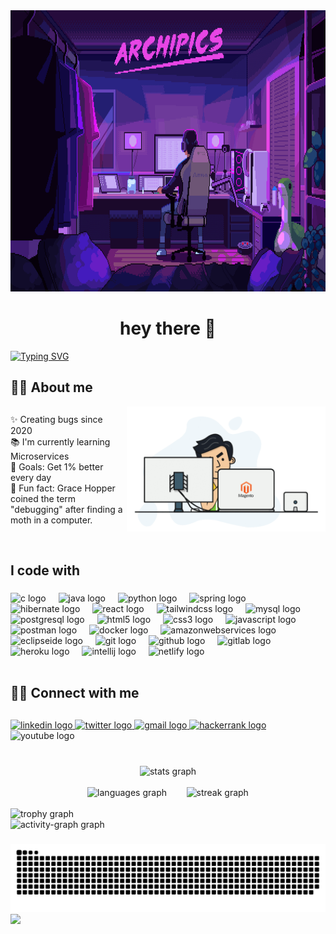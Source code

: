 <div align="center">
  <img height="450" src="https://github.com/shivamverma26/shivamverma26/blob/main/img/anim.gif"  />
</div>


<div align="center">
<h1 align="center">hey there 👋</h1>
</div>


[![Typing SVG](https://readme-typing-svg.demolab.com?font=Fira+Code&weight=550&pause=1000&color=FFFFFF&center=true&vCenter=true&random=false&width=536&height=61&lines=I'm+Shivam+Verma+and+I'm+a+Java+Developer)](https://git.io/typing-svg)
##

<h2 align="left">👩‍💻 About me</h2> <img height="200" align= "right" src="https://github.com/shivamverma26/shivamverma26/blob/main/img/code.gif"   />


##
<p align="left">✨ Creating bugs since 2020<br>📚 I'm currently learning Microservices<br>🎯 Goals: Get 1% better every day<br>🎲 Fun fact: Grace Hopper coined the term "debugging" after finding a moth in a computer.</p> 
 
<br>

###

<h2 align="left">I code with</h2>

###

<div align="left">
  <img src="https://skillicons.dev/icons?i=c" height="40" alt="c logo"  />
  <img width="12" />
  <img src="https://cdn.jsdelivr.net/gh/devicons/devicon/icons/java/java-original.svg" height="40" alt="java logo"  />
  <img width="12" />
  <img src="https://cdn.jsdelivr.net/gh/devicons/devicon/icons/python/python-original.svg" height="40" alt="python logo"  />
  <img width="12" />
  <img src="https://cdn.jsdelivr.net/gh/devicons/devicon/icons/spring/spring-original.svg" height="40" alt="spring logo"  />
  <img width="12" />
  <img src="https://cdn.simpleicons.org/hibernate/59666C" height="40" alt="hibernate logo"  />
  <img width="12" />
  <img src="https://cdn.jsdelivr.net/gh/devicons/devicon/icons/react/react-original.svg" height="40" alt="react logo"  />
  <img width="12" />
  <img src="https://cdn.simpleicons.org/tailwindcss/06B6D4" height="40" alt="tailwindcss logo"  />
  <img width="12" />
  <img src="https://cdn.jsdelivr.net/gh/devicons/devicon/icons/mysql/mysql-original.svg" height="40" alt="mysql logo"  />
  <img width="12" />
  <img src="https://cdn.jsdelivr.net/gh/devicons/devicon/icons/postgresql/postgresql-original.svg" height="40" alt="postgresql logo"  />
  <img width="12" />
  <img src="https://cdn.jsdelivr.net/gh/devicons/devicon/icons/html5/html5-original.svg" height="40" alt="html5 logo"  />
  <img width="12" />
  <img src="https://cdn.jsdelivr.net/gh/devicons/devicon/icons/css3/css3-original.svg" height="40" alt="css3 logo"  />
  <img width="12" />
  <img src="https://skillicons.dev/icons?i=js" height="40" alt="javascript logo"  />
  <img width="12" />
  <img src="https://cdn.simpleicons.org/postman/FF6C37" height="40" alt="postman logo"  />
  <img width="12" />
  <img src="https://cdn.simpleicons.org/docker/2496ED" height="40" alt="docker logo"  />
  <img width="12" />
  <img src="https://skillicons.dev/icons?i=aws" height="40" alt="amazonwebservices logo"  />
  <img width="12" />
  <img src="https://cdn.simpleicons.org/eclipseide/2C2255" height="40" alt="eclipseide logo"  />
  <img width="12" />
  <img src="https://cdn.simpleicons.org/git/F05032" height="40" alt="git logo"  />
  <img width="12" />
  <img src="https://skillicons.dev/icons?i=github" height="40" alt="github logo"  />
  <img width="12" />
  <img src="https://cdn.simpleicons.org/gitlab/FC6D26" height="40" alt="gitlab logo"  />
  <img width="12" />
  <img src="https://cdn.jsdelivr.net/gh/devicons/devicon/icons/heroku/heroku-original.svg" height="40" alt="heroku logo"  />
  <img width="12" />
  <img src="https://cdn.jsdelivr.net/gh/devicons/devicon/icons/intellij/intellij-original.svg" height="40" alt="intellij logo"  />
  <img width="12" />
  <img src="https://cdn.simpleicons.org/netlify/00C7B7" height="40" alt="netlify logo"  />
</div>
<br>

##

<h2 align="left">👩‍💻 Connect with me</h2>

##

<div align="left">
  <a href="https://www.linkedin.com/in/shivamverma61" target="_blank">
    <img src="https://raw.githubusercontent.com/maurodesouza/profile-readme-generator/master/src/assets/icons/social/linkedin/default.svg" width="50" height="30" alt="linkedin logo"  />
  </a>
  <a href="https://twitter.com/Arthur31692023" target="_blank">
    <img src="https://raw.githubusercontent.com/maurodesouza/profile-readme-generator/master/src/assets/icons/social/twitter/default.svg" width="50" height="30" alt="twitter logo"  />
  </a>
  <a href="mailto:verma.shivam2605@gmail.com" target="_blank">
    <img src="https://raw.githubusercontent.com/maurodesouza/profile-readme-generator/master/src/assets/icons/social/gmail/default.svg" width="50" height="30" alt="gmail logo"  />
  </a>
  <a href="https://www.hackerrank.com/profile/verma_shivam2605" target="_blank">
    <img src="https://raw.githubusercontent.com/maurodesouza/profile-readme-generator/master/src/assets/icons/social/hackerrank/default.svg" width="50" height="30" alt="hackerrank logo"  />
  </a>
  <img src="https://raw.githubusercontent.com/maurodesouza/profile-readme-generator/master/src/assets/icons/social/youtube/default.svg" width="50" height="30" alt="youtube logo"  />
</div>

###

<div align="left">
</div>


</div>



###

<br clear="both">

<div align="left">
 <div align="center"> <img src="https://github-readme-stats.vercel.app/api?username=shivamverma26&hide_title=false&hide_rank=false&show_icons=true&include_all_commits=true&count_private=true&disable_animations=false&theme=vue-dark&locale=en&hide_border=true&order=1" height="170" alt="stats graph" /> </div><br>
<div align="center"> <img src="https://github-readme-stats.vercel.app/api/top-langs?username=shivamverma26&locale=en&hide_title=false&layout=compact&card_width=350&langs_count=5&theme=vue-dark&hide_border=true&order=2" height="160" alt="languages graph" />
&nbsp;&nbsp;&nbsp;&nbsp;&nbsp;&nbsp;
<img src="https://streak-stats.demolab.com?user=shivamverma26&locale=en&mode=daily&theme=vue-dark&hide_border=true&border_radius=5&order=3" height="160" alt="streak graph" /></div>
 <br>
  <img src="https://github-profile-trophy.vercel.app?username=shivamverma26&theme=dracula&column=-1&row=2&margin-w=10&margin-h=0&no-bg=true&no-frame=true&order=4" height="150" alt="trophy graph" /> <br>
  <img src="https://github-readme-activity-graph.vercel.app/graph?username=shivamverma26&radius=16&theme=react&area=true&order=5&hide_border=true&hide_title=true" height="300" alt="activity-graph graph"  />
</div>

###

###
###
  <img alt="snake eating my contributions" src="https://raw.githubusercontent.com/salesp07/salesp07/output/github-contribution-grid-snake.svg" />

<img align="left" src="https://visitor-badge.laobi.icu/badge?page_id=shivamverma26.shivamverma26&left_color=chocolate&right_color=dimgray"  />
<div align="left">
</div>

###
